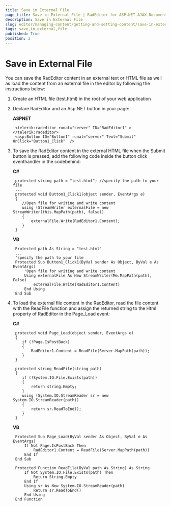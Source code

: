 ```yaml
---
title: Save in External File
page_title: Save in External File | RadEditor for ASP.NET AJAX Documentation
description: Save in External File
slug: editor/managing-content/getting-and-setting-content/save-in-external-file
tags: save,in,external,file
published: True
position: 2
---
```


# Save in External File

You can save the RadEditor content in an external text or HTML file as well as load the content from an external file in the editor by following the instructions below:

1. Create an HTML file (test.html) in the root of your web application

1. Declare RadEditor and an Asp.NET button in your page:

	**ASPNET**
	
		<telerik:radeditor runat="server" ID="RadEditor1" ></telerik:radeditor>
		<asp:Button ID="Button1" runat="server" Text="Submit" OnClick="Button1_Click"  /> 

1. To save the RadEditor content in the external HTML file when the Submit button is pressed, add the following code inside the button click eventhandler in the codebehind:

	**C#**
	
		protected string path = "test.html"; //specify the path to your file
		...
		protected void Button1_Click1(object sender, EventArgs e)
		{
		   //Open file for writing and write content
		   using (StreamWriter externalFile = new StreamWriter(this.MapPath(path), false))
		   {
			   externalFile.Write(RadEditor1.Content);
		   }
		} 

	**VB**
		
		Protected path As String = "test.html"
		...
		'specify the path to your file
		Protected Sub Button1_Click1(ByVal sender As Object, ByVal e As EventArgs)
			'Open file for writing and write content
			Using externalFile As New StreamWriter(Me.MapPath(path), False)
				externalFile.Write(RadEditor1.Content)
			End Using
		End Sub



1. To load the external file content in the RadEditor, read the file content with the ReadFile function and assign the returned string to the Html property of RadEditor in the Page_Load event:

	**C#**
	
		protected void Page_Load(object sender, EventArgs e)
		{
		   if (!Page.IsPostBack)
		   {
			   RadEditor1.Content = ReadFile(Server.MapPath(path));
		   }
		}
		
		protected string ReadFile(string path)
		{
		   if (!System.IO.File.Exists(path))
		   {
			   return string.Empty;
		   }
		   using (System.IO.StreamReader sr = new System.IO.StreamReader(path))
		   {
			   return sr.ReadToEnd();
		   }
		} 

	**VB**

		Protected Sub Page_Load(ByVal sender As Object, ByVal e As EventArgs)
			If Not Page.IsPostBack Then
				RadEditor1.Content = ReadFile(Server.MapPath(path))
			End If
		End Sub
	
		Protected Function ReadFile(ByVal path As String) As String
			If Not System.IO.File.Exists(path) Then
				Return String.Empty
			End If
			Using sr As New System.IO.StreamReader(path)
				Return sr.ReadToEnd()
			End Using
		End Function

